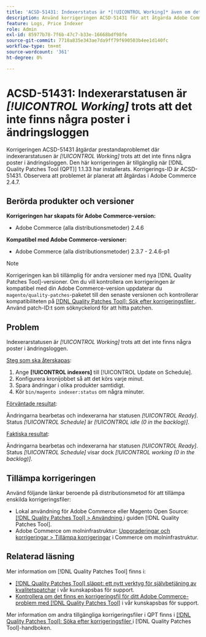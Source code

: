```yaml
---
title: 'ACSD-51431: Indexerstatus är *[!UICONTROL Working]* även om det inte finns några poster i ändringsloggen'
description: Använd korrigeringen ACSD-51431 för att åtgärda Adobe Commerce-problemet där indexerarstatusen är *[!UICONTROL Working]* trots att det inte finns några poster i ändringsloggen.
feature: Logs, Price Indexer
role: Admin
exl-id: 85977b78-7f6b-47c7-b33e-16668bdf98fe
source-git-commit: 7718a835e343ae7da9ff79f690503b4ee1d140fc
workflow-type: tm+mt
source-wordcount: '361'
ht-degree: 0%

---
```


# ACSD-51431: Indexerarstatusen är *[!UICONTROL Working]* trots att det inte finns några poster i ändringsloggen

Korrigeringen ACSD-51431 åtgärdar prestandaproblemet där indexerarstatusen är *[!UICONTROL Working]* trots att det inte finns några poster i ändringsloggen. Den här korrigeringen är tillgänglig när [!DNL Quality Patches Tool (QPT)] 1.1.33 har installerats. Korrigerings-ID är ACSD-51431. Observera att problemet är planerat att åtgärdas i Adobe Commerce 2.4.7.

## Berörda produkter och versioner

**Korrigeringen har skapats för Adobe Commerce-version:**

* Adobe Commerce (alla distributionsmetoder) 2.4.6

**Kompatibel med Adobe Commerce-versioner:**

* Adobe Commerce (alla distributionsmetoder) 2.3.7 - 2.4.6-p1

>[!NOTE]
>
>Korrigeringen kan bli tillämplig för andra versioner med nya [!DNL Quality Patches Tool]-versioner. Om du vill kontrollera om korrigeringen är kompatibel med din Adobe Commerce-version uppdaterar du `magento/quality-patches`-paketet till den senaste versionen och kontrollerar kompatibiliteten på [[!DNL Quality Patches Tool]: Sök efter korrigeringsfiler ](https://experienceleague.adobe.com/tools/commerce-quality-patches/index.html?lang=sv-SE). Använd patch-ID:t som söknyckelord för att hitta patchen.

## Problem

Indexerarstatusen är *[!UICONTROL Working]* trots att det inte finns några poster i ändringsloggen.

<u>Steg som ska återskapas</u>:

1. Ange **[!UICONTROL indexers]** till [!UICONTROL Update on Schedule].
1. Konfigurera kronijobbet så att det körs varje minut.
1. Spara ändringar i olika produkter samtidigt.
1. Kör `bin/magento indexer:status` om några minuter.

<u>Förväntade resultat</u>:

Ändringarna bearbetas och indexerarna har statusen *[!UICONTROL Ready]*. Status *[!UICONTROL Schedule]* är *[!UICONTROL idle (0 in the backlog)]*.

<u>Faktiska resultat</u>:

Ändringarna bearbetas och indexerarna har statusen *[!UICONTROL Ready]*. Status *[!UICONTROL Schedule]* visar dock *[!UICONTROL working (0 in the backlog)]*.

## Tillämpa korrigeringen

Använd följande länkar beroende på distributionsmetod för att tillämpa enskilda korrigeringsfiler:

* Lokal användning för Adobe Commerce eller Magento Open Source: [[!DNL Quality Patches Tool] > Användning ](https://experienceleague.adobe.com/docs/commerce-operations/tools/quality-patches-tool/usage.html?lang=sv-SE) i guiden [!DNL Quality Patches Tool].
* Adobe Commerce om molninfrastruktur: [Uppgraderingar och korrigeringar > Tillämpa korrigeringar](https://experienceleague.adobe.com/docs/commerce-cloud-service/user-guide/develop/upgrade/apply-patches.html?lang=sv-SE) i Commerce om molninfrastruktur.

## Relaterad läsning

Mer information om [!DNL Quality Patches Tool] finns i:

* [[!DNL Quality Patches Tool] släppt: ett nytt verktyg för självbetjäning av kvalitetspatchar](/help/announcements/adobe-commerce-announcements/magento-quality-patches-released-new-tool-to-self-serve-quality-patches.md) i vår kunskapsbas för support.
* [Kontrollera om det finns en korrigeringsfil för ditt Adobe Commerce-problem med  [!DNL Quality Patches Tool]](/help/support-tools/patches-available-in-qpt-tool/check-patch-for-magento-issue-with-magento-quality-patches.md) i vår kunskapsbas för support.

Mer information om andra tillgängliga korrigeringsfiler i QPT finns i [[!DNL Quality Patches Tool]: Söka efter korrigeringsfiler ](https://experienceleague.adobe.com/tools/commerce-quality-patches/index.html?lang=sv-SE) i [!DNL Quality Patches Tool]-handboken.
